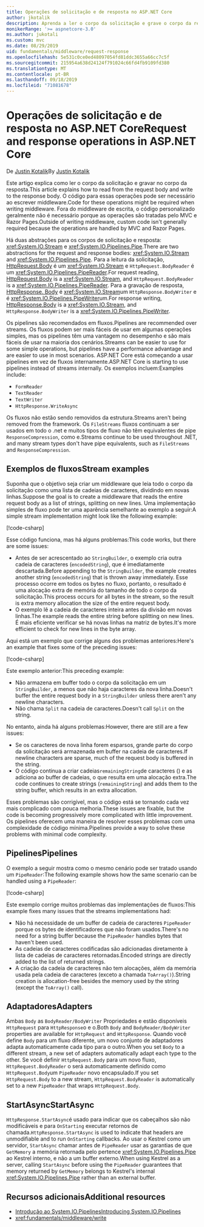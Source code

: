 ```yaml
---
title: Operações de solicitação e de resposta no ASP.NET Core
author: jkotalik
description: Aprenda a ler o corpo da solicitação e grave o corpo da resposta no ASP.NET Core.
monikerRange: '>= aspnetcore-3.0'
ms.author: jukotali
ms.custom: mvc
ms.date: 08/29/2019
uid: fundamentals/middleware/request-response
ms.openlocfilehash: 5e531c0ce0ed48097054fd81ddc3655a66cc7c5f
ms.sourcegitcommit: 215954a638d24124f791024c66fd4fb9109fd380
ms.translationtype: MT
ms.contentlocale: pt-BR
ms.lasthandoff: 09/18/2019
ms.locfileid: "71081678"
---
```

# <a name="request-and-response-operations-in-aspnet-core"></a><span data-ttu-id="ebbad-103">Operações de solicitação e de resposta no ASP.NET Core</span><span class="sxs-lookup"><span data-stu-id="ebbad-103">Request and response operations in ASP.NET Core</span></span>

<span data-ttu-id="ebbad-104">De [Justin Kotalik](https://github.com/jkotalik)</span><span class="sxs-lookup"><span data-stu-id="ebbad-104">By [Justin Kotalik](https://github.com/jkotalik)</span></span>

<span data-ttu-id="ebbad-105">Este artigo explica como ler o corpo da solicitação e gravar no corpo da resposta.</span><span class="sxs-lookup"><span data-stu-id="ebbad-105">This article explains how to read from the request body and write to the response body.</span></span> <span data-ttu-id="ebbad-106">O código para essas operações pode ser necessário ao escrever middleware.</span><span class="sxs-lookup"><span data-stu-id="ebbad-106">Code for these operations might be required when writing middleware.</span></span> <span data-ttu-id="ebbad-107">Fora do middleware de escrita, o código personalizado geralmente não é necessário porque as operações são tratadas pelo MVC e Razor Pages.</span><span class="sxs-lookup"><span data-stu-id="ebbad-107">Outside of writing middleware, custom code isn't generally required because the operations are handled by MVC and Razor Pages.</span></span>

<span data-ttu-id="ebbad-108">Há duas abstrações para os corpos de solicitação e resposta: <xref:System.IO.Stream> e <xref:System.IO.Pipelines.Pipe>.</span><span class="sxs-lookup"><span data-stu-id="ebbad-108">There are two abstractions for the request and response bodies: <xref:System.IO.Stream> and <xref:System.IO.Pipelines.Pipe>.</span></span> <span data-ttu-id="ebbad-109">Para a leitura da solicitação, [HttpRequest.Body](xref:Microsoft.AspNetCore.Http.HttpRequest.Body) é um <xref:System.IO.Stream> e `HttpRequest.BodyReader` é um <xref:System.IO.Pipelines.PipeReader>.</span><span class="sxs-lookup"><span data-stu-id="ebbad-109">For request reading, [HttpRequest.Body](xref:Microsoft.AspNetCore.Http.HttpRequest.Body) is a <xref:System.IO.Stream>, and `HttpRequest.BodyReader` is a <xref:System.IO.Pipelines.PipeReader>.</span></span> <span data-ttu-id="ebbad-110">Para a gravação de resposta, [HttpResponse. Body](xref:Microsoft.AspNetCore.Http.HttpResponse.Body) é <xref:System.IO.Stream>um `HttpResponse.BodyWriter` e é <xref:System.IO.Pipelines.PipeWriter>um.</span><span class="sxs-lookup"><span data-stu-id="ebbad-110">For response writing, [HttpResponse.Body](xref:Microsoft.AspNetCore.Http.HttpResponse.Body) is a <xref:System.IO.Stream>, and `HttpResponse.BodyWriter` is a <xref:System.IO.Pipelines.PipeWriter>.</span></span>

<span data-ttu-id="ebbad-111">Os pipelines são recomendados em fluxos.</span><span class="sxs-lookup"><span data-stu-id="ebbad-111">Pipelines are recommended over streams.</span></span> <span data-ttu-id="ebbad-112">Os fluxos podem ser mais fáceis de usar em algumas operações simples, mas os pipelines têm uma vantagem no desempenho e são mais fáceis de usar na maioria dos cenários.</span><span class="sxs-lookup"><span data-stu-id="ebbad-112">Streams can be easier to use for some simple operations, but pipelines have a performance advantage and are easier to use in most scenarios.</span></span> <span data-ttu-id="ebbad-113">ASP.NET Core está começando a usar pipelines em vez de fluxos internamente.</span><span class="sxs-lookup"><span data-stu-id="ebbad-113">ASP.NET Core is starting to use pipelines instead of streams internally.</span></span> <span data-ttu-id="ebbad-114">Os exemplos incluem:</span><span class="sxs-lookup"><span data-stu-id="ebbad-114">Examples include:</span></span>

* `FormReader`
* `TextReader`
* `TextWriter`
* `HttpResponse.WriteAsync`

<span data-ttu-id="ebbad-115">Os fluxos não estão sendo removidos da estrutura.</span><span class="sxs-lookup"><span data-stu-id="ebbad-115">Streams aren't being removed from the framework.</span></span> <span data-ttu-id="ebbad-116">Os `FileStreams` fluxos continuam a ser usados em todo o .net e muitos tipos de fluxo não têm equivalentes de pipe `ResponseCompression`, como e.</span><span class="sxs-lookup"><span data-stu-id="ebbad-116">Streams continue to be used throughout .NET, and many stream types don't have pipe equivalents, such as `FileStreams` and `ResponseCompression`.</span></span>

## <a name="stream-examples"></a><span data-ttu-id="ebbad-117">Exemplos de fluxos</span><span class="sxs-lookup"><span data-stu-id="ebbad-117">Stream examples</span></span>

<span data-ttu-id="ebbad-118">Suponha que o objetivo seja criar um middleware que leia todo o corpo da solicitação como uma lista de cadeias de caracteres, dividindo em novas linhas.</span><span class="sxs-lookup"><span data-stu-id="ebbad-118">Suppose the goal is to create a middleware that reads the entire request body as a list of strings, splitting on new lines.</span></span> <span data-ttu-id="ebbad-119">Uma implementação simples de fluxo pode ter uma aparência semelhante ao exemplo a seguir:</span><span class="sxs-lookup"><span data-stu-id="ebbad-119">A simple stream implementation might look like the following example:</span></span>

[!code-csharp[](request-response/samples/3.x/RequestResponseSample/Startup.cs?name=GetListOfStringsFromStream)]

<span data-ttu-id="ebbad-120">Esse código funciona, mas há alguns problemas:</span><span class="sxs-lookup"><span data-stu-id="ebbad-120">This code works, but there are some issues:</span></span>

* <span data-ttu-id="ebbad-121">Antes de ser acrescentado ao `StringBuilder`, o exemplo cria outra cadeia de caracteres (`encodedString`), que é imediatamente descartada.</span><span class="sxs-lookup"><span data-stu-id="ebbad-121">Before appending to the `StringBuilder`, the example creates another string (`encodedString`) that is thrown away immediately.</span></span> <span data-ttu-id="ebbad-122">Esse processo ocorre em todos os bytes no fluxo, portanto, o resultado é uma alocação extra de memória do tamanho de todo o corpo da solicitação.</span><span class="sxs-lookup"><span data-stu-id="ebbad-122">This process occurs for all bytes in the stream, so the result is extra memory allocation the size of the entire request body.</span></span>
* <span data-ttu-id="ebbad-123">O exemplo lê a cadeia de caracteres inteira antes da divisão em novas linhas.</span><span class="sxs-lookup"><span data-stu-id="ebbad-123">The example reads the entire string before splitting on new lines.</span></span> <span data-ttu-id="ebbad-124">É mais eficiente verificar se há novas linhas na matriz de bytes.</span><span class="sxs-lookup"><span data-stu-id="ebbad-124">It's more efficient to check for new lines in the byte array.</span></span>

<span data-ttu-id="ebbad-125">Aqui está um exemplo que corrige alguns dos problemas anteriores:</span><span class="sxs-lookup"><span data-stu-id="ebbad-125">Here's an example that fixes some of the preceding issues:</span></span>

[!code-csharp[](request-response/samples/3.x/RequestResponseSample/Startup.cs?name=GetListOfStringsFromStreamMoreEfficient)]

<span data-ttu-id="ebbad-126">Este exemplo anterior:</span><span class="sxs-lookup"><span data-stu-id="ebbad-126">This preceding example:</span></span>

* <span data-ttu-id="ebbad-127">Não armazena em buffer todo o corpo da solicitação em um `StringBuilder`, a menos que não haja caracteres da nova linha.</span><span class="sxs-lookup"><span data-stu-id="ebbad-127">Doesn't buffer the entire request body in a `StringBuilder` unless there aren't any newline characters.</span></span>
* <span data-ttu-id="ebbad-128">Não chama `Split` na cadeia de caracteres.</span><span class="sxs-lookup"><span data-stu-id="ebbad-128">Doesn't call `Split` on the string.</span></span>

<span data-ttu-id="ebbad-129">No entanto, ainda há alguns problemas:</span><span class="sxs-lookup"><span data-stu-id="ebbad-129">However, there are still are a few issues:</span></span>

* <span data-ttu-id="ebbad-130">Se os caracteres de nova linha forem esparsos, grande parte do corpo da solicitação será armazenada em buffer na cadeia de caracteres.</span><span class="sxs-lookup"><span data-stu-id="ebbad-130">If newline characters are sparse, much of the request body is buffered in the string.</span></span>
* <span data-ttu-id="ebbad-131">O código continua a criar cadeias`remainingString`de caracteres () e as adiciona ao buffer de cadeias, o que resulta em uma alocação extra.</span><span class="sxs-lookup"><span data-stu-id="ebbad-131">The code continues to create strings (`remainingString`) and adds them to the string buffer, which results in an extra allocation.</span></span>

<span data-ttu-id="ebbad-132">Esses problemas são corrigível, mas o código está se tornando cada vez mais complicado com pouca melhoria.</span><span class="sxs-lookup"><span data-stu-id="ebbad-132">These issues are fixable, but the code is becoming progressively more complicated with little improvement.</span></span> <span data-ttu-id="ebbad-133">Os pipelines oferecem uma maneira de resolver esses problemas com uma complexidade de código mínima.</span><span class="sxs-lookup"><span data-stu-id="ebbad-133">Pipelines provide a way to solve these problems with minimal code complexity.</span></span>

## <a name="pipelines"></a><span data-ttu-id="ebbad-134">Pipelines</span><span class="sxs-lookup"><span data-stu-id="ebbad-134">Pipelines</span></span>

<span data-ttu-id="ebbad-135">O exemplo a seguir mostra como o mesmo cenário pode ser tratado usando um `PipeReader`:</span><span class="sxs-lookup"><span data-stu-id="ebbad-135">The following example shows how the same scenario can be handled using a `PipeReader`:</span></span>

[!code-csharp[](request-response/samples/3.x/RequestResponseSample/Startup.cs?name=GetListOfStringFromPipe)]

<span data-ttu-id="ebbad-136">Este exemplo corrige muitos problemas das implementações de fluxos:</span><span class="sxs-lookup"><span data-stu-id="ebbad-136">This example fixes many issues that the streams implementations had:</span></span>

* <span data-ttu-id="ebbad-137">Não há necessidade de um buffer de cadeia de caracteres `PipeReader` porque os bytes de identificadores que não foram usados.</span><span class="sxs-lookup"><span data-stu-id="ebbad-137">There's no need for a string buffer because the `PipeReader` handles bytes that haven't been used.</span></span>
* <span data-ttu-id="ebbad-138">As cadeias de caracteres codificadas são adicionadas diretamente à lista de cadeias de caracteres retornadas.</span><span class="sxs-lookup"><span data-stu-id="ebbad-138">Encoded strings are directly added to the list of returned strings.</span></span>
* <span data-ttu-id="ebbad-139">A criação da cadeia de caracteres não tem alocações, além da memória usada pela cadeia de caracteres (exceto a chamada `ToArray()`).</span><span class="sxs-lookup"><span data-stu-id="ebbad-139">String creation is allocation-free besides the memory used by the string (except the `ToArray()` call).</span></span>

## <a name="adapters"></a><span data-ttu-id="ebbad-140">Adaptadores</span><span class="sxs-lookup"><span data-stu-id="ebbad-140">Adapters</span></span>

<span data-ttu-id="ebbad-141">Ambas `Body` as `BodyReader/BodyWriter` Propriedades e estão disponíveis `HttpRequest` para `HttpResponse`o e o.</span><span class="sxs-lookup"><span data-stu-id="ebbad-141">Both `Body` and `BodyReader/BodyWriter` properties are available for `HttpRequest` and `HttpResponse`.</span></span> <span data-ttu-id="ebbad-142">Quando você define `Body` para um fluxo diferente, um novo conjunto de adaptadores adapta automaticamente cada tipo para o outro.</span><span class="sxs-lookup"><span data-stu-id="ebbad-142">When you set `Body` to a different stream, a new set of adapters automatically adapt each type to the other.</span></span> <span data-ttu-id="ebbad-143">Se você definir `HttpRequest.Body` para um novo fluxo, `HttpRequest.BodyReader` o será automaticamente definido como `HttpRequest.Body`um `PipeReader` novo encapsulado.</span><span class="sxs-lookup"><span data-stu-id="ebbad-143">If you set `HttpRequest.Body` to a new stream, `HttpRequest.BodyReader` is automatically set to a new `PipeReader` that wraps `HttpRequest.Body`.</span></span>

## <a name="startasync"></a><span data-ttu-id="ebbad-144">StartAsync</span><span class="sxs-lookup"><span data-stu-id="ebbad-144">StartAsync</span></span>

<span data-ttu-id="ebbad-145">`HttpResponse.StartAsync`é usado para indicar que os cabeçalhos são não modificáveis e para `OnStarting` executar retornos de chamada.</span><span class="sxs-lookup"><span data-stu-id="ebbad-145">`HttpResponse.StartAsync` is used to indicate that headers are unmodifiable and to run `OnStarting` callbacks.</span></span> <span data-ttu-id="ebbad-146">Ao usar o Kestrel como um servidor, `StartAsync` chamar antes de `PipeReader` usar as garantias de que `GetMemory` a memória retornada pelo pertence <xref:System.IO.Pipelines.Pipe> ao Kestrel interno, e não a um buffer externo.</span><span class="sxs-lookup"><span data-stu-id="ebbad-146">When using Kestrel as a server, calling `StartAsync` before using the `PipeReader` guarantees that memory returned by `GetMemory` belongs to Kestrel's internal <xref:System.IO.Pipelines.Pipe> rather than an external buffer.</span></span>

## <a name="additional-resources"></a><span data-ttu-id="ebbad-147">Recursos adicionais</span><span class="sxs-lookup"><span data-stu-id="ebbad-147">Additional resources</span></span>

* [<span data-ttu-id="ebbad-148">Introdução ao System.IO.Pipelines</span><span class="sxs-lookup"><span data-stu-id="ebbad-148">Introducing System.IO.Pipelines</span></span>](https://devblogs.microsoft.com/dotnet/system-io-pipelines-high-performance-io-in-net/)
* <xref:fundamentals/middleware/write>
